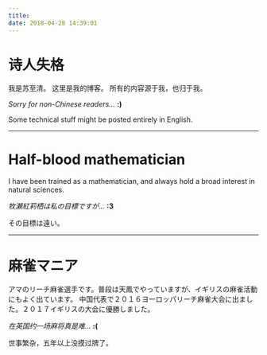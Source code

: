```yaml
---
title:
date: 2018-04-28 14:39:01
---
```

# 诗人失格
我是苏至清。
这里是我的博客。
所有的内容源于我，也归于我。

*Sorry for non-Chinese readers...*  **:)**

Some technical stuff might be posted entirely in English.

***

# Half-blood mathematician
I have been trained as a mathematician, and always hold a broad interest in natural sciences.

*牧瀬紅莉栖は私の目標ですが...*  **:3**

その目標は遠い。

***

# 麻雀マニア
アマのリーチ麻雀選手です。普段は天鳳でやっていますが、イギリスの麻雀活動にもよく出ています。
中国代表で２０１６ヨーロッパリーチ麻雀大会に出ました。２０１７イギリスの大会に優勝しました。

*在英国约一场麻将真是难...*  **:(**

世事繁杂，五年以上没摸过牌了。
